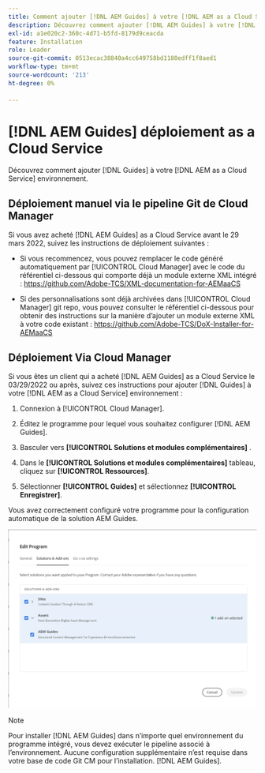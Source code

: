 ```yaml
---
title: Comment ajouter [!DNL AEM Guides] à votre [!DNL AEM as a Cloud Service] environnement
description: Découvrez comment ajouter [!DNL AEM Guides] à votre [!DNL AEM as a Cloud Service] environnement
exl-id: a1e020c2-360c-4d71-b5fd-8179d9ceacda
feature: Installation
role: Leader
source-git-commit: 0513ecac38840a4cc649758bd1180edff1f8aed1
workflow-type: tm+mt
source-wordcount: '213'
ht-degree: 0%

---
```


# [!DNL AEM Guides] déploiement as a Cloud Service

Découvrez comment ajouter [!DNL Guides] à votre [!DNL AEM as a Cloud Service] environnement.

## Déploiement manuel via le pipeline Git de Cloud Manager

Si vous avez acheté [!DNL AEM Guides] as a Cloud Service avant le 29 mars 2022, suivez les instructions de déploiement suivantes :

* Si vous recommencez, vous pouvez remplacer le code généré automatiquement par [!UICONTROL Cloud Manager] avec le code du référentiel ci-dessous qui comporte déjà un module externe XML intégré : https://github.com/Adobe-TCS/XML-documentation-for-AEMaaCS

* Si des personnalisations sont déjà archivées dans [!UICONTROL Cloud Manager] git repo, vous pouvez consulter le référentiel ci-dessous pour obtenir des instructions sur la manière d’ajouter un module externe XML à votre code existant : https://github.com/Adobe-TCS/DoX-Installer-for-AEMaaCS

## Déploiement Via Cloud Manager

Si vous êtes un client qui a acheté [!DNL AEM Guides] as a Cloud Service le 03/29/2022 ou après, suivez ces instructions pour ajouter [!DNL Guides] à votre [!DNL AEM as a Cloud Service] environnement :

1. Connexion à [!UICONTROL Cloud Manager].

1. Éditez le programme pour lequel vous souhaitez configurer [!DNL AEM Guides].

1. Basculer vers **[!UICONTROL Solutions et modules complémentaires]** .

1. Dans le **[!UICONTROL Solutions et modules complémentaires]** tableau, cliquez sur **[!UICONTROL Ressources]**.

1. Sélectionner **[!UICONTROL Guides]** et sélectionnez **[!UICONTROL Enregistrer]**.

Vous avez correctement configuré votre programme pour la configuration automatique de la solution AEM Guides.

![Configuration de la solution AEM Guides](assets/addon-configuration.png)

>[!NOTE]
>
>Pour installer [!DNL AEM Guides] dans n’importe quel environnement du programme intégré, vous devez exécuter le pipeline associé à l’environnement. Aucune configuration supplémentaire n’est requise dans votre base de code Git CM pour l’installation. [!DNL AEM Guides].
